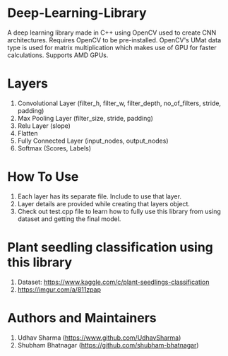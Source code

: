 # Deep-Learning-Library
A deep learning library made in C++ using OpenCV used to create CNN architectures.
Requires OpenCV to be pre-installed.
OpenCV's UMat data type is used for matrix multiplication which makes use of GPU for faster calculations.
Supports AMD GPUs.

#  Layers

1. Convolutional Layer (filter_h, filter_w, filter_depth, no_of_filters, stride, padding)
2. Max Pooling Layer (filter_size, stride, padding)
3. Relu Layer (slope)
4. Flatten
5. Fully Connected Layer (input_nodes, output_nodes)
6. Softmax (Scores, Labels)

# How To Use

1. Each layer has its separate file. Include to use that layer.
2. Layer details are provided while creating that layers object.
3. Check out test.cpp file to learn how to fully use this library from using dataset and getting the final model.

# Plant seedling classification using this library

1. Dataset: https://www.kaggle.com/c/plant-seedlings-classification
2. https://imgur.com/a/811zpap

# Authors and Maintainers

1. Udhav Sharma (https://www.github.com/UdhavSharma)
2. Shubham Bhatnagar (https://github.com/shubham-bhatnagar)
